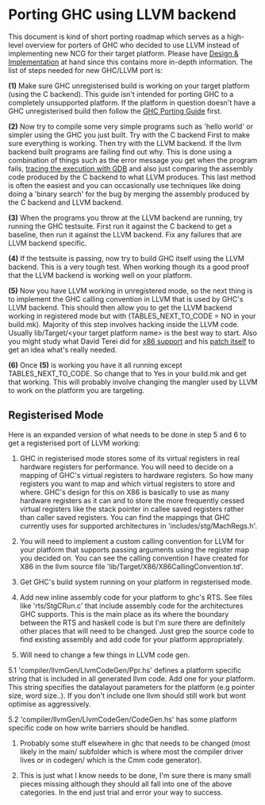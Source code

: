 # Porting GHC using LLVM backend


This document is kind of short porting roadmap which serves as a high-level overview for porters of GHC who decided to use LLVM instead of implementing new NCG for their target platform. Please have [Design & Implementation](commentary/compiler/backends/llvm/design) at hand since this contains more in-depth information.
The list of steps needed for new GHC/LLVM port is:

**(1)** Make sure GHC unregisterised build is working on your target platform (using the C backend). This guide isn't intended for porting GHC to a completely unsupported platform. If the platform in question doesn't have a GHC unregisterised build then follow the [GHC Porting Guide](building/porting) first.

**(2)** Now try to compile some very simple programs such as 'hello world' or simpler using the GHC you just built. Try with the C backend First to make sure everything is working. Then try with the LLVM backend. If the llvm backend built programs are failing find out why. This is done using a combination of things such as the error message you get when the program fails, [tracing the execution with GDB](debugging/compiled-code) and also just comparing the assembly code produced by the C backend to what LLVM produces. This last method is often the easiest and you can occasionally use techniques like doing doing a 'binary search' for the bug by merging the assembly produced by the C backend and LLVM backend.

**(3)** When the programs you throw at the LLVM backend are running, try running the GHC testsuite. First run it against the C backend to get a baseline, then run it against the LLVM backend. Fix any failures that are LLVM backend specific.

**(4)** If the testsuite is passing, now try to build GHC itself using the LLVM backend. This is a very tough test. When working though its a good proof that the LLVM backend is working well on your platform.

**(5)** Now you have LLVM working in unregistered mode, so the next thing is to implement the GHC calling convention in LLVM that is used by GHC's LLVM backend. This should then allow you to get the LLVM backend working in registered mode but with (TABLES_NEXT_TO_CODE = NO in your build.mk). Majority of this step involves hacking inside the LLVM code. Usually lib/Target/\<your target platform name\> is the best way to start. Also you might study what David Terei did for [ x86 support](http://lists.cs.uiuc.edu/pipermail/llvmdev/2010-March/030031.html) and his [ patch itself](http://lists.cs.uiuc.edu/pipermail/llvmdev/attachments/20100307/714e5c37/attachment-0001.obj) to get an idea what's really needed.

**(6)** Once **(5)** is working you have it all running except TABLES_NEXT_TO_CODE. So change that to Yes in your build.mk and get that working. This will probably involve changing the mangler used by LLVM to work on the platform you are targeting.

## Registerised Mode


Here is an expanded version of what needs to be done in step 5 and 6 to get a registerised port of LLVM working:

1. GHC in registerised mode stores some of its virtual registers in real hardware registers for performance. You will need to decide on a mapping of GHC's virtual registers to hardware registers. So how many registers you want to map and which virtual registers to store and where. GHC's design for this on X86 is basically to use as many hardware registers as it can and to store the more frequently cessed virtual registers like the stack pointer in callee saved registers rather than caller saved registers. You can find the mappings that GHC currently uses for supported architectures in 'includes/stg/MachRegs.h'.

1. You will need to implement a custom calling convention for LLVM for your platform that supports passing arguments using the register map you decided on. You can see the calling convention I have created for X86 in the llvm source file 'lib/Target/X86/X86CallingConvention.td'.

1. Get GHC's build system running on your platform in registerised mode.

1. Add new inline assembly code for your platform to ghc's RTS. See files like 'rts/StgCRun.c' that include assembly code for the architectures GHC supports. This is the main place as its where the boundary between the RTS and haskell code is but I'm sure there are definitely other places that will need to be changed. Just grep the source code to find existing assembly and add code for your platform appropriately.

1. Will need to change a few things in LLVM code gen.


5.1 'compiler/llvmGen/LlvmCodeGen/Ppr.hs' defines a platform specific string that is included in all generated llvm code. Add one for your platform. This string specifies the datalayout parameters for the platform (e.g pointer size, word size..). If you don't include one llvm should still work but wont optimise as aggressively.


5.2 'compiler/llvmGen/LlvmCodeGen/CodeGen.hs' has some platform specific code on how write barriers should be handled.

1. Probably some stuff elsewhere in ghc that needs to be changed (most likely in the main/ subfolder which is where most the compiler driver lives or in codegen/ which is the Cmm code generator).

1. This is just what I know needs to be done, I'm sure there is many small pieces missing although they should all fall into one of the above categories. In the end just trial and error your way to success.
